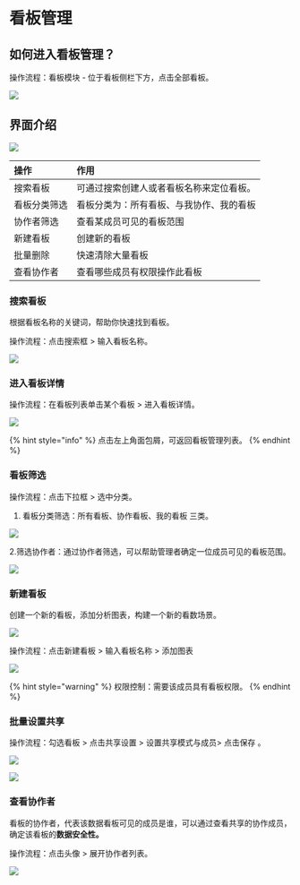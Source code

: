 # 看板管理

## 如何进入看板管理？

操作流程：看板模块 - 位于看板侧栏下方，点击全部看板。

![](../../../.gitbook/assets/ying-mu-jie-tu-20201210-xia-wu-2.56.53.png)



## 界面介绍

![](../../../.gitbook/assets/ying-mu-jie-tu-20201210-xia-wu-2.57.05.png)

| 操作 | 作用 |
| :--- | :--- |
| 搜索看板 | 可通过搜索创建人或者看板名称来定位看板。 |
| 看板分类筛选 | 看板分类为：所有看板、与我协作、我的看板 |
| 协作者筛选 | 查看某成员可见的看板范围 |
| 新建看板 | 创建新的看板 |
| 批量删除 | 快速清除大量看板 |
| 查看协作者 | 查看哪些成员有权限操作此看板 |



### 搜索看板

根据看板名称的关键词，帮助你快速找到看板。

操作流程：点击搜索框 &gt; 输入看板名称。

![](../../../.gitbook/assets/ying-mu-jie-tu-20201210-xia-wu-2.58.21%20%281%29.png)

### 进入看板详情

操作流程：在看板列表单击某个看板 &gt;  进入看板详情。

![](../../../.gitbook/assets/ying-mu-jie-tu-20201210-xia-wu-3.33.52.png)

{% hint style="info" %}
点击左上角面包屑，可返回看板管理列表。
{% endhint %}

### 

### 看板筛选

操作流程：点击下拉框 &gt; 选中分类。 

1. 看板分类筛选：所有看板、协作看板、我的看板 三类。

![](../../../.gitbook/assets/ying-mu-jie-tu-20201210-xia-wu-3.37.02%20%281%29.png)

2.筛选协作者：通过协作者筛选，可以帮助管理者确定一位成员可见的看板范围。

![](../../../.gitbook/assets/ying-mu-jie-tu-20201210-xia-wu-3.37.36.png)

### 新建看板

创建一个新的看板，添加分析图表，构建一个新的看数场景。

![](../../../.gitbook/assets/ying-mu-jie-tu-20201210-xia-wu-3.38.27.png)

操作流程：点击新建看板 &gt; 输入看板名称 &gt;  添加图表

![](../../../.gitbook/assets/ying-mu-jie-tu-20201210-xia-wu-3.38.58.png)

{% hint style="warning" %}
权限控制：需要该成员具有看板权限。
{% endhint %}

### 

### 批量设置共享

操作流程：勾选看板 &gt; 点击共享设置 &gt; 设置共享模式与成员&gt; 点击保存 。

![](../../../.gitbook/assets/ying-mu-jie-tu-20201210-xia-wu-3.35.49.png)

![](../../../.gitbook/assets/ying-mu-jie-tu-20201210-xia-wu-3.35.46.png)



### 查看协作者

看板的协作者，代表该数据看板可见的成员是谁，可以通过查看共享的协作成员，确定该看板的**数据安全性。**

操作流程：点击头像 &gt; 展开协作者列表。

![](../../../.gitbook/assets/ying-mu-jie-tu-20201210-xia-wu-3.35.05.png)



